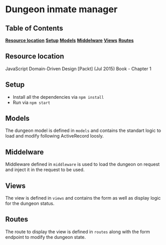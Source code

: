 # Dungeon inmate manager

## Table of Contents
**[Resource location](#resource-location)** 
**[Setup](#setup)** 
**[Models](#models)** 
**[Middelware](#middelware)** 
**[Views](#views)** 
**[Routes](#routes)** 

## Resource location
JavaScript Domain-Driven Design [Packt] (Jul 2015) Book - Chapter 1

## Setup
* Install all the dependencies via `npm install`
* Run via `npm start`

## Models
The dungeon model is defined in `models` and contains the standart logic to load
and modify following ActiveRecord loosly.

## Middelware
Middleware defined in `middleware` is used to load the dungeon on request and
inject it in the request to be used.

## Views
The view is defined in `views` and contains the form as well as display logic
for the dungeon status.

## Routes
The route to display the view is defined in `routes` along with the form
endpoint to modify the dungeon state.
